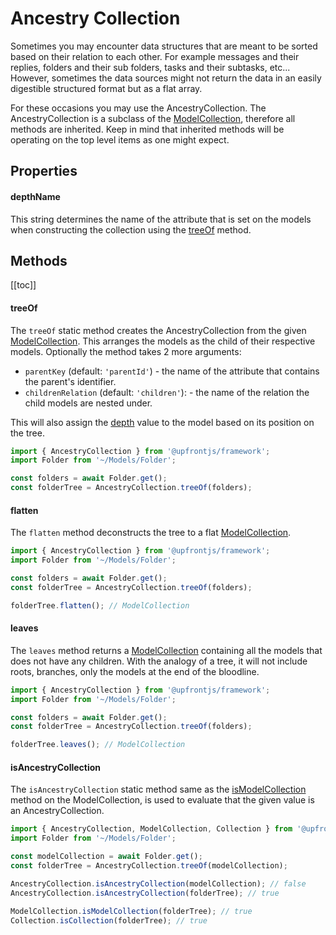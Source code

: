 # Ancestry Collection

Sometimes you may encounter data structures that are meant to be sorted based on their relation to each other. For example messages and their replies, folders and their sub folders, tasks and their subtasks, etc... However, sometimes the data sources might not return the data in an easily digestible structured format but as a flat array.

For these occasions you may use the AncestryCollection. The AncestryCollection is a subclass of the [ModelCollection](./model-collection.md), therefore all methods are inherited. Keep in mind that inherited methods will be operating on the top level items as one might expect.

## Properties

#### depthName
<Badge text="static" type="warning"/>

This string determines the name of the attribute that is set on the models when constructing the collection using the [treeOf](#treeof) method.

## Methods

[[toc]]

#### treeOf
<Badge text="static" type="warning"/>

The `treeOf` static method creates the AncestryCollection from the given [ModelCollection](./model-collection.md). This arranges the models as the child of their respective models.
Optionally the method takes 2 more arguments:
- `parentKey` (default: `'parentId'`) -  the name of the attribute that contains the parent's identifier.
- `childrenRelation` (default: `'children'`): - the name of the relation the child models are nested under.

This will also assign the [depth](#depthname) value to the model based on its position on the tree.
```js
import { AncestryCollection } from '@upfrontjs/framework';
import Folder from '~/Models/Folder';

const folders = await Folder.get();
const folderTree = AncestryCollection.treeOf(folders);
```

#### flatten

The `flatten` method deconstructs the tree to a flat [ModelCollection](./model-collection.md).

```js
import { AncestryCollection } from '@upfrontjs/framework';
import Folder from '~/Models/Folder';

const folders = await Folder.get();
const folderTree = AncestryCollection.treeOf(folders);

folderTree.flatten(); // ModelCollection
```

#### leaves

The `leaves` method returns a [ModelCollection](./model-collection.md) containing all the models that does not have any children. With the analogy of a tree, it will not include roots, branches, only the models at the end of the bloodline.

```js
import { AncestryCollection } from '@upfrontjs/framework';
import Folder from '~/Models/Folder';

const folders = await Folder.get();
const folderTree = AncestryCollection.treeOf(folders);

folderTree.leaves(); // ModelCollection
```

#### isAncestryCollection
<Badge text="static" type="warning"/>

The `isAncestryCollection` static method same as the [isModelCollection](./model-collection.md#ismodelcollection) method on the ModelCollection, is used to evaluate that the given value is an AncestryCollection.
```js
import { AncestryCollection, ModelCollection, Collection } from '@upfrontjs/framework';
import Folder from '~/Models/Folder';

const modelCollection = await Folder.get();
const folderTree = AncestryCollection.treeOf(modelCollection);

AncestryCollection.isAncestryCollection(modelCollection); // false
AncestryCollection.isAncestryCollection(folderTree); // true

ModelCollection.isModelCollection(folderTree); // true
Collection.isCollection(folderTree); // true
```
